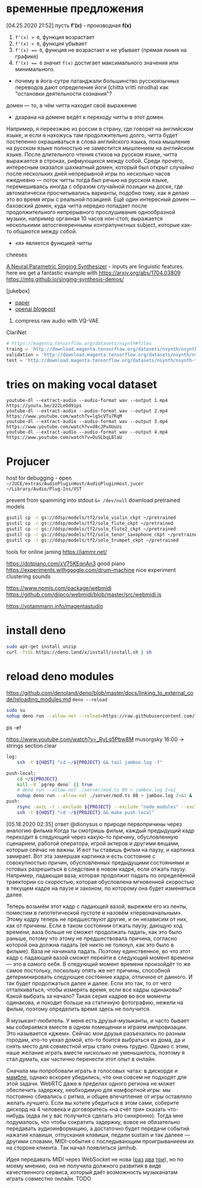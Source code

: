 # временные предложения

[04.25.2020 21:52]
пусть **f'(x)** - производная **f(x)**

1. `f'(x) > 0`, функция возрастает
2. `f'(x) < 0`, функция убывает
3. `f'(x) == 0`, функция не возрастает и не убывает (прямая линия на графике)
4. `f'(x) == 0` значит `f(x)` достигает максимального значения или минимального.

- почему в йога-сутре патанджали большинство русскоязычных переводов дают определение йоги (chitta vritti nirodha) как "остановки деятельности сознания"?

домен — то, в чём читта находит своё выражение

- дхарана на домене ведёт к переходу читты в этот домен.

Например, я переезжаю из россии в страну, где говорят на английском языке, и если я нахожусь там продолжительно долго, читта будет постепенно окрашиваться в слова английского языка, пока мышление на русском языке полностью не заместится мышлением на английском языке. После длительного чтения стихов на русском языке, читта выражается в строках, рифмующихся между собой. Среди прочего, интересным оказался шахматный домен, который был открыт случайно после нескольких дней непрерывной игры по несколько часов ежедневно — поток читты тогда был речью на русском языке, перемешиваясь иногда с образом случайной позиции на доске, где автоматически просчитывались варианты, подобно тому, как я делаю это во время игры с реальной позицией. Ещё один интересный домен — баховский домен, куда читта нередко попадает после продолжительного непрерывного прослушивания однообразной музыки, например органная 10 часов нон-стоп; выражается несколькими автосгенереннымы контрапунктных subject, которые как-то общаются между собой.

- «я» является функцией читты

cheeses

[A Neural Parametric Singing Synthesizer](https://mtg.github.io/singing-synthesis-demos/) - inputs are linguistic features. here we get a fantastic example with
https://arxiv.org/abs/1704.03809
https://mtg.github.io/singing-synthesis-demos/

[jukebox]

- [paper](https://cdn.openai.com/papers/jukebox.pdf)
- [openai blogpost](https://openai.com/blog/jukebox/)

1. compress raw audio with VQ-VAE

ClariNet

```py
# https://magenta.tensorflow.org/datasets/nsynth#files
traing = 'http://download.magenta.tensorflow.org/datasets/nsynth/nsynth-train.jsonwav.tar.gz'
validation = 'http://download.magenta.tensorflow.org/datasets/nsynth/nsynth-valid.jsonwav.tar.gz'
test = 'http://download.magenta.tensorflow.org/datasets/nsynth/nsynth-test.jsonwav.tar.gz'
```

# tries on making vocal dataset

```
youtube-dl --extract-audio --audio-format wav --output 1.mp4 https://youtu.be/222LeOd91ps
youtube-dl --extract-audio --audio-format wav --output 2.mp4 https://www.youtube.com/watch?v=lgScVTu7RqM
youtube-dl --extract-audio --audio-format wav --output 3.mp4 https://www.youtube.com/watch?v=d8cJPuXUuUs
youtube-dl --extract-audio --audio-format wav --output 4.mp4 https://www.youtube.com/watch?v=OuSLbqL8laU
```

# Projucer

host for debugging - open `~/JUCE/extras/AudioPluginHost/AudioPluginHost.jucer`
`~/Library/Audio/Plug-Ins/VST`

prevent from spamming into stdout `&> /dev/null`
download pretrained models

```bash
gsutil cp -r gs://ddsp/models/tf2/solo_violin_ckpt ~/pretrained
gsutil cp -r gs://ddsp/models/tf2/solo_flute_ckpt ~/pretrained
gsutil cp -r gs://ddsp/models/tf2/solo_flute2_ckpt ~/pretrained
gsutil cp -r gs://ddsp/models/tf2/solo_tenor_saxophone_ckpt ~/pretrained
gsutil cp -r gs://ddsp/models/tf2/solo_trumpet_ckpt ~/pretrained
```

tools for online jaming
https://jammr.net/

https://dotpiano.com/xV75KEqnAn3 good piano
https://experiments.withgoogle.com/drum-machine nice experiment clustering sounds

https://www.npmjs.com/package/webmidi
https://github.com/djipco/webmidi/blob/master/src/webmidi.js

https://yotammann.info/magentastudio

# install deno

```bash
sudo apt-get install unzip
curl -fsSL https://deno.land/x/install/install.sh | sh
```

# reload deno modules

https://github.com/denoland/deno/blob/master/docs/linking_to_external_code/reloading_modules.md
`deno --reload`

```bash
sudo su
nohup deno run --allow-net --reload=https://raw.githubusercontent.com/fletcherist/jamsandbox https://raw.githubusercontent.com/fletcherist/jamsandbox/master/server/mod.ts 80 &
```

ps -ef

https://www.youtube.com/watch?v=_RyLq5Pbw8M musorgsky 16:00 → strings section clear

```bash
log:
	ssh -t ${HOST} "cd ~/${PROJECT} && tail jambox.log -f"

push-local:
	cd ~/${PROJECT}
	kill -9 `pgrep deno` || true
	# deno run --allow-net ./server/mod.ts 80 > jambox.log 2>&1
	nohup deno run --allow-net ./server/mod.ts 80 > jambox.log 2>&1 &
push:
	rsync -avzL -r --exclude ${PROJECT} --exclude "node_modules" --exclude .git ~/${PROJECT}/ ${HOST}:~/${PROJECT}/ --delete
	ssh -t ${HOST} "cd ~/${PROJECT} && make push-local"
```

[05.18.2020 02:35] ответ @dionysus о природе первопричины через аналогию фильма
Когда ты смотришь фильм, каждый предыдущий кадр переходит в следующий через какую-то причину, обусловленную сценарием, работой оператора, игрой актеров и другими вещами, которые сейчас не важны. И вот ты ставишь фильм на паузу, и картинка замирает. Вот эта замершая картинка и есть состояние с совокупностью причин, обусловленных предыдущими состояниями и готовых разрешиться в следствия в новом кадре, если отжать паузу. Например, падающая ваза, которая продолжит падать по определённой траектории со скоростью, которая обусловлена мгновенной скоростью в текущем кадре на паузе и законом, по которому она будет изменяться далее.

Теперь возьмём этот кадр с падающей вазой, вырежем его из ленты, поместим в гипотетической пустоте и назовём «первоначальным». Этому кадру теперь не предшествуют другие, и он независим от них, как от причины. Если в таком состоянии отжать паузу, дающую ход времени, ваза больше не сможет продолжать падать, как это было раньше, потому что этому не предшествовала причина, согласно которой она должна падать (её никто не толкнул, как это было в фильме). Ваза не начинала падать. Поэтому единственное, во что этот кадр с падающей вазой сможет перейти в следующий момент времени — это в самого себя. В следующий момент времени произойдёт то же самое постольку, поскольку опять же нет причины, способной детерминировать следующее состояние кадра, отличное от данного. И так будет продолжаться далее и далее. Если это так, то от чего отталкиваться, чтобы измерять время, если все кадры одинаковы? Какой выбрать за начало? Такая серия кадров во все моменты одинакова, и походит больше на статичную фотографию, нежели на фильм, поэтому определить время здесь не получится.

Я музыкант-любитель. У меня есть друзья-музыканты, и часто бывает мы собираемся вместе в одном помещении и играем импровизации. Это называется «джем». Сейчас мои друзья разъехались по разным городам, кто-то уехал домой, кто-то боится выбраться из дома, да и снять место для совместной игры стало очень трудно. Однако с этим, наше желание играть вместе нисколько не уменьшилось, поэтому я стал думать, как частично перенести этот опыт в онлайн.

Сначала мы попробовали играть в голосовых чатах: в дискорде и [мамбле](https://www.mumble.info/), однако вскорее убедились, что они совсем не подходят для этой задачи. WebRTC даже в пределах одного региона не может обеспечить задержку, необходимую для комфортной игры: мы постоянно сбивались с ритма, и общее впечатление от игры оставляло желать лучшего. Если вы хотите убедиться в этом сами, соберите дискорд на 4 человека и договоритесь «на счёт три» сказать что-нибудь (едва ли у вас получится сделать это синхронно). Тогда мне подумалось, что чтобы сократить задержку, вовсе не обязательно передавать аудиоинформацию, а достаточно будет передачи событий нажатия клавиши, отпускания клавиши, педали sustain и так далеее — другими словами, MIDI-события с последывающим проигрываниеем их на стороне клиента. Так начал появляться jamhub.

Идея передавать MIDI через WebSocket не нова ([раз](https://github.com/McOmghall/midi-over-matrix) [два](https://github.com/hhromic/midi-websocket) [три](https://github.com/hhromic/midi-websocket)), но по моему мнению, она не получила должного развития в виде качественного сервиса, который даёт возможность музыканатам играть совместно онлайн. TODO
